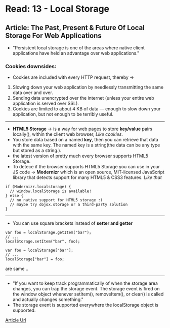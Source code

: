 # Read: 13 - Local Storage
## Article: The Past, Present & Future Of Local Storage For Web Applications
- "Persistent local storage is one of the areas where native client applications have held an advantage over web applications."

### Cookies downsides:
- Cookies are included with every HTTP request, thereby ->
1. Slowing down your web application by needlessly transmitting the same data over and over.
2. Sending data unencrypted over the internet (unless your entire web application is served over SSL).
3. Cookies are limited to about 4 KB of data — enough to slow down your application, but not enough to be terribly useful.
---
-  **HTML5 Storage** -> is a way for web pages to store  **key/value** pairs locally(), within the client web browser, *Like cookies*.
- You store data based on a named **key**, then you can retrieve that data with the same key. The named key is a string(the data can be any type but stored as a string.).
- the latest version of pretty much every browser supports HTML5 Storage.
- To detece if the browser supports HTML5 Storage you can use in your JS code -> **Modernizr** which is an open source, MIT-licensed JavaScript library that detects support for many HTML5 & CSS3 features.
*Like that*
```
if (Modernizr.localstorage) {
  // window.localStorage is available!
} else {
  // no native support for HTML5 storage :(
  // maybe try dojox.storage or a third-party solution
}
```
---

- You can use square brackets instead of **setter and getter**
```
var foo = localStorage.getItem("bar");
// ...
localStorage.setItem("bar", foo);
```

```
var foo = localStorage["bar"];
// ...
localStorage["bar"] = foo;
```
are same ..

---
- "If you want to keep track programmatically of when the storage area changes, you can trap the storage event. The storage event is fired on the window object whenever setItem(), removeItem(), or clear() is called and actually changes something."
- The storage event is supported everywhere the localStorage object is supported.


[Article Url](http://diveinto.html5doctor.com/storage.html)